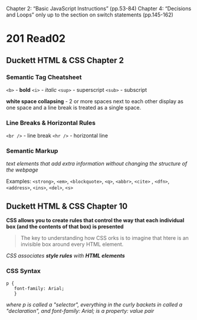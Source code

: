 Chapter 2: “Basic JavaScript Instructions” (pp.53-84)
Chapter 4: “Decisions and Loops” only up to the section on switch statements (pp.145-162)

# 201 Read02
## Duckett HTML & CSS Chapter 2

### Semantic Tag Cheatsheet
`<b>` - **bold**
`<i>` - *italic*
`<sup>` - superscript
`<sub>` - subscript

**white space collapsing** - 2 or more spaces next to each other display as one space and a line break is treated as a single space.

### Line Breaks & Horizontal Rules
`<br />` - line break
`<hr />` - horizontal line

### Semantic Markup
*text elements that add extra information without changing the structure of the webpage*

Examples: `<strong>`, `<em>`, `<blockquote>`, `<q>`, `<abbr>`, `<cite>` , `<dfn>`, `<address>`, `<ins>`, `<del>`, `<s>`

## Duckett HTML & CSS Chapter 10

**CSS allows you to create rules that control the way that each individual box (and the contents of that box) is presented**

> The key to understanding how CSS orks is to imagine that htere is an invisible box around every HTML element.

*CSS associates **style rules** with **HTML elements***

### CSS Syntax

    p {
       font-family: Arial;
       } 
*where p is called a "selector", everything in the curly backets in called a "declaration", and font-family: Arial; is a property: value pair*

